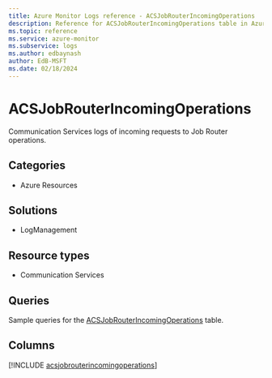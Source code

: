 ```yaml
---
title: Azure Monitor Logs reference - ACSJobRouterIncomingOperations
description: Reference for ACSJobRouterIncomingOperations table in Azure Monitor Logs.
ms.topic: reference
ms.service: azure-monitor
ms.subservice: logs
ms.author: edbaynash
author: EdB-MSFT
ms.date: 02/18/2024
---
```


# ACSJobRouterIncomingOperations

Communication Services logs of incoming requests to Job Router operations.


## Categories

- Azure Resources

## Solutions

- LogManagement

## Resource types

- Communication Services

## Queries

 Sample queries for the [ACSJobRouterIncomingOperations](../queries/acsjobrouterincomingoperations.md) table.


## Columns
  
[!INCLUDE [acsjobrouterincomingoperations](.././tables/includes/acsjobrouterincomingoperations-include.md)]
